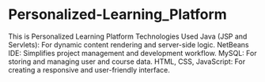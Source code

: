 # Personalized-Learning_Platform
This is Personalized Learning Platform
Technologies Used
Java (JSP and Servlets): For dynamic content rendering and server-side logic.
NetBeans IDE: Simplifies project management and development workflow.
MySQL: For storing and managing user and course data.
HTML, CSS, JavaScript: For creating a responsive and user-friendly interface.
